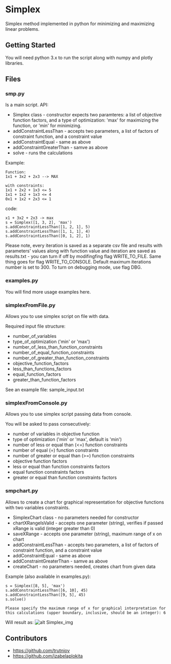 # Simplex

Simplex method implemented in python for minimizing and maximizing linear problems.

## Getting Started

You will need python 3.x to run the script along with numpy and plotly libraries.

## Files
### smp.py 

Is a main script. API:
* Simplex class - constructor expects two paramteres: a list of objective function factors, and a type of optimization: 'max' for maximizing the function, or 'min' for minimizing.
* addConstraintLessThan - accepts two parameters, a list of factors of constraint function, and a constraint value
* addConstraintEqual - same as above
* addConstraintGreaterThan - samve as above
* solve - runs the calculations

Example: 
```
Function:
1x1 + 3x2 + 2x3 --> MAX

with constraints:
1x1 + 2x2 + 1x3 <= 5
1x1 + 1x2 + 1x3 <= 4
0x1 + 1x2 + 2x3 <= 1
```

code:
```
x1 + 3x2 + 2x3 -> max
s = Simplex([1, 3, 2], 'max')
s.addConstraintLessThan([1, 2, 1], 5)
s.addConstraintLessThan([1, 1, 1], 4)
s.addConstraintLessThan([0, 1, 2], 1)
```

Please note, every iteration is saved as a separate csv file and results with parameters' values along with function value and iteration are saved as results.txt - you can turn if off by modifingfing flag WRITE_TO_FILE.
Same thing goes for flag WRITE_TO_CONSOLE.
Default maximum iterations number is set to 300.
To turn on debugging mode, use flag DBG.

### examples.py

You will find more usage examples here.

### simplexFromFile.py

Allows you to use simplex script on file with data.

Required input file structure:
* number_of_variables
* type_of_optimization ('min' or 'max')
* number_of_less_than_function_constraints
* number_of_equal_function_constraints
* number_of_greater_than_function_constraints
* objective_function_factors
* less_than_functions_factors
* equal_function_factors
* greater_than_function_factors

See an example file: sample_input.txt

### simplexFromConsole.py

Allows you to use simplex script passing data from console.

You will be asked to pass consecutively:
* number of variables in objective function
* type of optimization ('min' or 'max', default is 'min')
* number of less or equal than (<=) function constraints
* number of equal (=) function constraints
* number of greater or equal than (>=) function constraints
* objective function factors
* less or equal than function constraints factors
* equal function constraints factors
* greater or equal than function constraints factors

### smpchart.py 

Allows to create a chart for graphical representation for objective functions with two variables constraints.
* SimplexChart class - no parameters needed for constructor
* chartXRangeIsValid - accepts one parameter (string), verifies if passed xRange is valid (integer greater than 0)
* saveXRange - accepts one parameter (string), maximum range of x on chart
* addConstraintLessThan - accepts two parameters, a list of factors of constraint function, and a constraint value
* addConstraintEqual - same as above
* addConstraintGreaterThan - samve as above
* createChart - no parameters needed, creates chart from given data

Example (also available in examples.py):
```
s = Simplex([8, 5], 'max')
s.addConstraintLessThan([6, 10], 45)
s.addConstraintLessThan([9, 5], 45)
s.solve()

Please specify the maximum range of x for graphical interpretation for this calculations (upper boundary, inclusive, should be an integer): 6
```

Will result as:
![alt Simplex_img](http://i.imgur.com/hWOxU1O.png)

## Contributors
* https://github.com/trutniov
* https://github.com/izabelaplokita